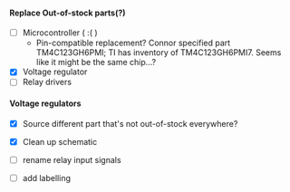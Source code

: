 #### Replace Out-of-stock parts(?)
 - [ ] Microcontroller ( :(  )
    - Pin-compatible replacement?
      Connor specified part TM4C123GH6PMI; TI has inventory of TM4C123GH6PMI7. Seems like it might be the same chip...?
 - [x] Voltage regulator
 - [ ] Relay drivers

#### Voltage regulators
 - [x] Source different part that's not out-of-stock everywhere?
 - [x] Clean up schematic


 - [ ] rename relay input signals
 - [ ] add labelling
